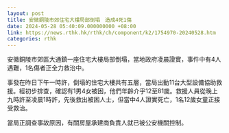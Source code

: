 ```yaml
---
layout: post
title: 安徽銅陵市郊住宅大樓局部倒塌　造成4死1傷
date: 2024-05-28 05:40:09.000000000 +08:00
link: https://news.rthk.hk/rthk/ch/component/k2/1754970-20240528.htm
categories: rthk
---
```


安徽銅陵市郊區大通鎮一座住宅大樓局部倒塌，當地政府凌晨證實，事件中有4人遇難，1名傷者正全力救治中。

事發在昨日下午一時許，倒塌的住宅大樓共有五層，當局出動11台大型設備協助救援。經初步排查，確認有1男4女被困，他們年齡介乎12至81歲。救援人員從晚上九時許至凌晨1時許，先後救出被困人士，但當中4人證實死亡，1名12歲女童正接受救治。

當局正調查事故原因，有關房屋承建商負責人就已被公安機關控制。
